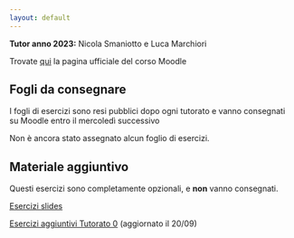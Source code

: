 ```yaml
---
layout: default
---
```


**Tutor anno 2023:** Nicola Smaniotto e Luca Marchiori

Trovate [qui](https://didatticaonline.unitn.it/dol/course/view.php?id=34710) la pagina ufficiale del corso Moodle
## Fogli da consegnare
 I fogli di esercizi sono resi pubblici dopo ogni tutorato e vanno consegnati su Moodle entro il mercoledì successivo

 Non è ancora stato assegnato alcun foglio di esercizi.
 
## Materiale aggiuntivo
Questi esercizi sono completamente opzionali, e **non** vanno consegnati.

 [Esercizi slides](Esercizi_slides.pdf) 
 
 [Esercizi aggiuntivi Tutorato 0](Esercizi_aggiuntivi_0.pdf) (aggiornato il 20/09)
  

